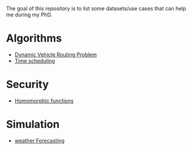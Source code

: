 The goal of this repository is to list some datasets/use cases that can help me during my PhD.

# Algorithms

- [Dynamic Vehicle Routing Problem](./Algorithms/Dynamic_Vehicle_Routing_Problem/Readme.md)
- [Time scheduling](./Algorithms/time_scheduling/Readme.md)

# Security
- [Homomorphic functions](./homomorphic_function/Football_Salary/Readme.md)

# Simulation
- [weather Forecasting](./simulation/Readme.md)
